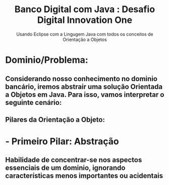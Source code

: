 <h1 align="center"> Banco Digital com Java : Desafio Digital Innovation One </h1>

<p align="center"> Usando Eclipse com a Lingugem Java com todos os conceitos de Orientação a Objetos </p>

# Dominio/Problema:
## Considerando nosso conhecimento no dominio bancário, iremos abstrair uma solução Orientada a Objetos em Java. Para isso, vamos interpretar o seguinte cenário:
## 

## Pilares da Orientação a Objeto:
# - Primeiro Pilar: Abstração
## Habilidade de concentrar-se nos aspectos essenciais de um dominio, ignorando características menos importantes ou acidentais 
